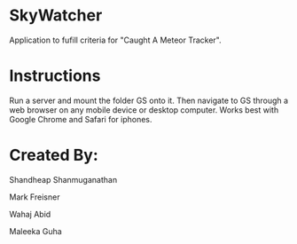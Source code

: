 SkyWatcher
==========

Application to fufill criteria for "Caught A Meteor Tracker".

Instructions
============

Run a server and mount the folder GS onto it. Then navigate to GS through a web browser on any mobile device or desktop computer. Works best with Google Chrome and Safari for iphones.

Created By:
===========

Shandheap Shanmuganathan

Mark Freisner

Wahaj Abid

Maleeka Guha